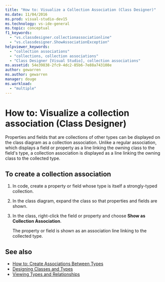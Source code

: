 ```yaml
---
title: "How to: Visualize a Collection Association (Class Designer)"
ms.date: 11/04/2016
ms.prod: visual-studio-dev15
ms.technology: vs-ide-general
ms.topic: conceptual
f1_keywords:
  - "vs.classdesigner.collectionassociationline"
  - "vs.classdesigner.ShowAssociationException"
helpviewer_keywords:
  - "collection associations"
  - "collections, collection associations"
  - "Class Designer [Visual Studio], collection associations"
ms.assetid: 54e39838-2fc9-4dc2-85b6-7e88a743108e
author: gewarren
ms.author: gewarren
manager: douge
ms.workload:
  - "multiple"
---
```

# How to: Visualize a collection association (Class Designer)

Properties and fields that are collections of other types can be displayed on the class diagram as a collection association. Unlike a regular association, which displays a field or property as a line linking the owning class to the field's type, a collection association is displayed as a line linking the owning class to the collected type.

## To create a collection association

1.  In code, create a property or field whose type is itself a strongly-typed collection.

2.  In the class diagram, expand the class so that properties and fields are shown.

3.  In the class, right-click the field or property and choose **Show as Collection Association**.

     The property or field is shown as an association line linking to the collected type.

## See also

- [How to: Create Associations Between Types](how-to-create-associations-between-types.md)
- [Designing Classes and Types](designing-and-viewing-classes-and-types.md)
- [Viewing Types and Relationships](viewing-types-and-relationships.md)
